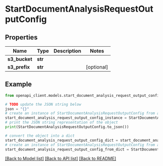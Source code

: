 # StartDocumentAnalysisRequestOutputConfig


## Properties

Name | Type | Description | Notes
------------ | ------------- | ------------- | -------------
**s3_bucket** | **str** |  | 
**s3_prefix** | **str** |  | [optional] 

## Example

```python
from openapi_client.models.start_document_analysis_request_output_config import StartDocumentAnalysisRequestOutputConfig

# TODO update the JSON string below
json = "{}"
# create an instance of StartDocumentAnalysisRequestOutputConfig from a JSON string
start_document_analysis_request_output_config_instance = StartDocumentAnalysisRequestOutputConfig.from_json(json)
# print the JSON string representation of the object
print(StartDocumentAnalysisRequestOutputConfig.to_json())

# convert the object into a dict
start_document_analysis_request_output_config_dict = start_document_analysis_request_output_config_instance.to_dict()
# create an instance of StartDocumentAnalysisRequestOutputConfig from a dict
start_document_analysis_request_output_config_from_dict = StartDocumentAnalysisRequestOutputConfig.from_dict(start_document_analysis_request_output_config_dict)
```
[[Back to Model list]](../README.md#documentation-for-models) [[Back to API list]](../README.md#documentation-for-api-endpoints) [[Back to README]](../README.md)


